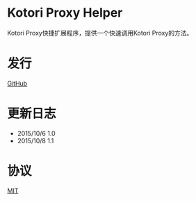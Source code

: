 # Kotori Proxy Helper
Kotori Proxy快捷扩展程序，提供一个快速调用Kotori Proxy的方法。

# 发行
[GitHub](https://raw.githubusercontent.com/kokororin/KotoriProxyHelper/master/release/latest.crx)

# 更新日志
* 2015/10/6 1.0
* 2015/10/8 1.1

# 协议
[MIT](http://www.opensource.org/licenses/mit-license.php)
